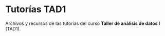 
# Tutorías TAD1

Archivos y recursos de las tutorías del curso **Taller de análisis de datos I** (TAD1).

